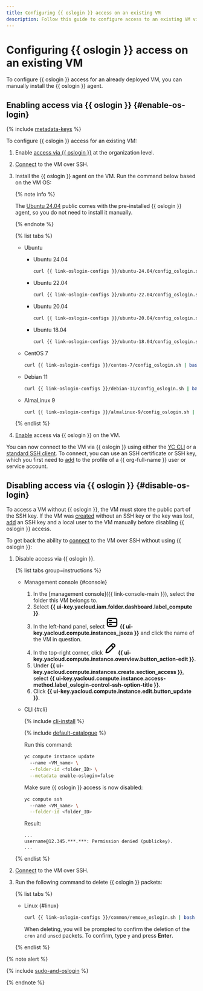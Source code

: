 ```yaml
---
title: Configuring {{ oslogin }} access on an existing VM
description: Follow this guide to configure access to an existing VM via {{ oslogin }}.
---
```



# Configuring {{ oslogin }} access on an existing VM

To configure {{ oslogin }} access for an already deployed VM, you can manually install the {{ oslogin }} agent.


## Enabling access via {{ oslogin }} {#enable-os-login}

{% include [metadata-keys](../../../_includes/compute/os-login-enablement-notice.md) %}

To configure {{ oslogin }} access for an existing VM:

1. Enable [access via {{ oslogin }}](../../../organization/operations/os-login-access.md) at the organization level.

1. [Connect](./ssh.md#vm-connect) to the VM over SSH.

1. Install the {{ oslogin }} agent on the VM. Run the command below based on the VM OS:

    {% note info %}

    The [Ubuntu 24.04](/marketplace/products/yc/ubuntu-2404-lts-oslogin) public comes with the pre-installed {{ oslogin }} agent, so you do not need to install it manually.

    {% endnote %}

    {% list tabs %}

    - Ubuntu

      * Ubuntu 24.04

        ```bash
        curl {{ link-oslogin-configs }}/ubuntu-24.04/config_oslogin.sh | bash
        ```

      * Ubuntu 22.04

        ```bash
        curl {{ link-oslogin-configs }}/ubuntu-22.04/config_oslogin.sh | bash
        ```

      * Ubuntu 20.04

        ```bash
        curl {{ link-oslogin-configs }}/ubuntu-20.04/config_oslogin.sh | bash
        ```

      * Ubuntu 18.04

        ```bash
        curl {{ link-oslogin-configs }}/ubuntu-18.04/config_oslogin.sh | bash
        ```

    - CentOS 7

      ```bash
      curl {{ link-oslogin-configs }}/centos-7/config_oslogin.sh | bash
      ```

    - Debian 11

      ```bash
      curl {{ link-oslogin-configs }}/debian-11/config_oslogin.sh | bash
      ```

    - AlmaLinux 9

      ```bash
      curl {{ link-oslogin-configs }}/almalinux-9/config_oslogin.sh | bash
      ```

    {% endlist %}

1. [Enable](../vm-control/vm-update.md#enable-oslogin-access) access via {{ oslogin }} on the VM.

You can now connect to the VM via {{ oslogin }} using either the [YC CLI](os-login.md#connect-with-yc-cli) or a [standard SSH client](os-login.md#connect-with-ssh-client). To connect, you can use an SSH certificate or SSH key, which you first need to [add](../../../organization/operations/add-ssh.md) to the profile of a {{ org-full-name }} user or service account.


## Disabling access via {{ oslogin }} {#disable-os-login}

To access a VM without {{ oslogin }}, the VM must store the public part of the SSH key. If the VM was [created](../../../compute/operations/vm-create/create-linux-vm.md) without an SSH key or the key was lost, [add](../../../compute/operations/vm-connect/recovery-access.md#ssh-recovery) an SSH key and a local user to the VM manually before disabling {{ oslogin }} access.

To get back the ability to [connect](ssh.md) to the VM over SSH without using {{ oslogin }}:

1. Disable access via {{ oslogin }}.

    {% list tabs group=instructions %}

    - Management console {#console}

        1. In the [management console]({{ link-console-main }}), select the folder this VM belongs to.
        1. Select **{{ ui-key.yacloud.iam.folder.dashboard.label_compute }}**.
        1. In the left-hand panel, select ![image](../../../_assets/console-icons/server.svg) **{{ ui-key.yacloud.compute.instances_jsoza }}** and click the name of the VM in question.
        1. In the top-right corner, click ![image](../../../_assets/console-icons/pencil.svg) **{{ ui-key.yacloud.compute.instance.overview.button_action-edit }}**.
        1. Under **{{ ui-key.yacloud.compute.instances.create.section_access }}**, select **{{ ui-key.yacloud.compute.instance.access-method.label_oslogin-control-ssh-option-title }}**.
        1. Click **{{ ui-key.yacloud.compute.instance.edit.button_update }}**.

    - CLI {#cli}

      {% include [cli-install](../../../_includes/cli-install.md) %}

      {% include [default-catalogue](../../../_includes/default-catalogue.md) %}

      Run this command:

      ```bash
      yc compute instance update
        --name <VM_name> \
        --folder-id <folder_ID> \
        --metadata enable-oslogin=false
      ```

      Make sure {{ oslogin }} access is now disabled:

      ```bash
      yc compute ssh
        --name <VM_name> \
        --folder-id <folder_ID>
      ```

      Result:

      ```text
      ...
      username@12.345.***.***: Permission denied (publickey).
      ...
      ```

    {% endlist %}

1. [Connect](./ssh.md#vm-connect) to the VM over SSH.

1. Run the following command to delete {{ oslogin }} packets:

    {% list tabs %}

    - Linux {#linux}

      ```bash
      curl {{ link-oslogin-configs }}/common/remove_oslogin.sh | bash
      ```

      When deleting, you will be prompted to confirm the deletion of the `cron` and `unscd` packets. To confirm, type `y` and press **Enter**.

    {% endlist %}

{% note alert %}

{% include [sudo-and-oslogin](../../../_includes/compute/sudo-and-oslogin.md) %}

{% endnote %}